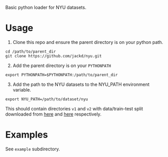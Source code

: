 Basic python loader for NYU datasets.

# Usage
1. Clone this repo and ensure the parent directory is on your python path.
```
cd /path/to/parent_dir
git clone https://github.com/jackd/nyu.git
```
2. Add the parent directory is on your `PYTHONPATH`
```
export PYTHONPATH=$PYTHONPATH:/path/to/parent_dir
```
3. Add the path to the NYU datasets to the NYU_PATH environment variable.
```
export NYU_PATH=/path/to/dataset/nyu
```
This should contain directories `v1` and `v2` with data/train-test split downloaded from [here](https://cs.nyu.edu/~silberman/datasets/nyu_depth_v1.html) and [here](https://cs.nyu.edu/~silberman/datasets/nyu_depth_v2.html) respectively.

# Examples
See `example` subdirectory.
